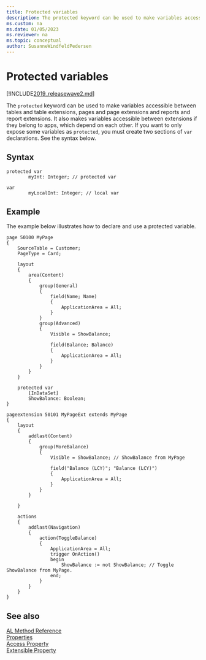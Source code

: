 ```yaml
---
title: Protected variables
description: The protected keyword can be used to make variables accessible between tables and table extensions, pages and page extensions and report and report extensions.
ms.custom: na
ms.date: 01/05/2023
ms.reviewer: na
ms.topic: conceptual
author: SusanneWindfeldPedersen
---
```


# Protected variables

[!INCLUDE[2019_releasewave2.md](../includes/2019_releasewave2.md)]

The `protected` keyword can be used to make variables accessible between tables and table extensions, pages and page extensions and reports and report extensions. It also makes variables accessible between extensions if they belong to apps, which depend on each other. If you want to only expose some variables as `protected`, you must create two sections of `var` declarations. See the syntax below.

## Syntax

```AL
protected var
        myInt: Integer; // protected var

var
        myLocalInt: Integer; // local var
```

## Example

The example below illustrates how to declare and use a protected variable.

```AL
page 50100 MyPage
{
    SourceTable = Customer;
    PageType = Card;

    layout
    {
        area(Content)
        {
            group(General)
            {
                field(Name; Name)
                {
                    ApplicationArea = All;
                }
            }
            group(Advanced)
            {
                Visible = ShowBalance;

                field(Balance; Balance)
                {
                    ApplicationArea = All;
                }
            }
        }
    }

    protected var
        [InDataSet]
        ShowBalance: Boolean;
}

pageextension 50101 MyPageExt extends MyPage
{
    layout
    {
        addlast(Content)
        {
            group(MoreBalance)
            {
                Visible = ShowBalance; // ShowBalance from MyPage

                field("Balance (LCY)"; "Balance (LCY)")
                {
                    ApplicationArea = All;
                }
            }
        }

    }

    actions
    {
        addlast(Navigation)
        {
            action(ToggleBalance)
            {
                ApplicationArea = All;
                trigger OnAction()
                begin
                    ShowBalance := not ShowBalance; // Toggle ShowBalance from MyPage.
                end;
            }
        }
    }
}
```

## See also

[AL Method Reference](./methods-auto/library.md)   
[Properties](properties/devenv-properties.md)  
[Access Property](properties/devenv-access-property.md)  
[Extensible Property](properties/devenv-extensible-property.md)
